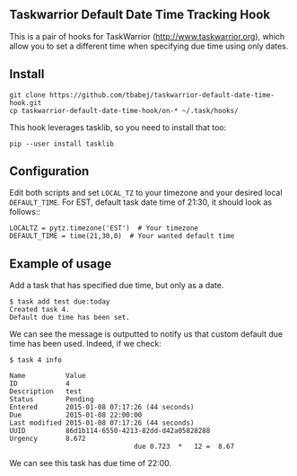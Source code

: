 Taskwarrior Default Date Time Tracking Hook
-------------------------------------------

This is a pair of hooks for TaskWarrior (http://www.taskwarrior.org),
which allow you to set a different time when specifying due time
using only dates.


Install
-------

```
git clone https://github.com/tbabej/taskwarrior-default-date-time-hook.git
cp taskwarrior-default-date-time-hook/on-* ~/.task/hooks/
```

This hook leverages tasklib, so you need to install that too:

```
pip --user install tasklib
```

Configuration
-------------

Edit both scripts and set ```LOCAL_TZ``` to your timezone and your desired
local ```DEFAULT_TIME```. For EST, default task date time of 21:30, it should look
as follows::

```
LOCALTZ = pytz.timezone('EST')  # Your timezone
DEFAULT_TIME = time(21,30,0)  # Your wanted default time
```

Example of usage
----------------

Add a task that has specified due time, but only as a date.

```
$ task add test due:today
Created task 4.
Default due time has been set.
```

We can see the message is outputted to notify us that
custom default due time has been used. Indeed, if we check:

```
$ task 4 info

Name          Value                                     
ID            4
Description   test                                      
Status        Pending
Entered       2015-01-08 07:17:26 (44 seconds)          
Due           2015-01-08 22:00:00
Last modified 2015-01-08 07:17:26 (44 seconds)          
UUID          86d1b114-6550-4213-82dd-d42a05828288
Urgency       8.672                                     
                               due 0.723  *   12 =  8.67
```

We can see this task has due time of 22:00.

